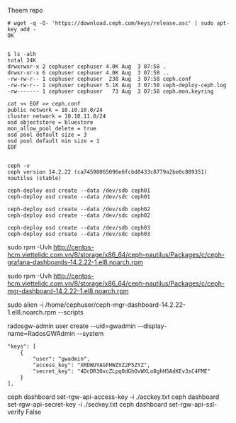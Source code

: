 
Theem repo

    # wget -q -O- 'https://download.ceph.com/keys/release.asc' | sudo apt-key add -
    OK


    $ ls -alh
    total 24K
    drwxrwxr-x 2 cephuser cephuser 4.0K Aug  3 07:58 .
    drwxr-xr-x 6 cephuser cephuser 4.0K Aug  3 07:58 ..
    -rw-rw-r-- 1 cephuser cephuser  238 Aug  3 07:58 ceph.conf
    -rw-rw-r-- 1 cephuser cephuser 5.1K Aug  3 07:58 ceph-deploy-ceph.log
    -rw------- 1 cephuser cephuser   73 Aug  3 07:58 ceph.mon.keyring
       
    cat << EOF >> ceph.conf
    public network = 10.10.10.0/24
    cluster network = 10.10.11.0/24
    osd objectstore = bluestore
    mon_allow_pool_delete = true
    osd pool default size = 3
    osd pool default min size = 1
    EOF
    

    ceph -v
    ceph version 14.2.22 (ca74598065096e6fcbd8433c8779a2be0c889351) nautilus (stable)
    
    ceph-deploy osd create --data /dev/sdb ceph01
    ceph-deploy osd create --data /dev/sdc ceph01

    ceph-deploy osd create --data /dev/sdb ceph02
    ceph-deploy osd create --data /dev/sdc ceph02

    ceph-deploy osd create --data /dev/sdb ceph03
    ceph-deploy osd create --data /dev/sdc ceph03


sudo rpm -Uvh http://centos-hcm.viettelidc.com.vn/8/storage/x86_64/ceph-nautilus/Packages/c/ceph-grafana-dashboards-14.2.22-1.el8.noarch.rpm

sudo rpm -Uvh http://centos-hcm.viettelidc.com.vn/8/storage/x86_64/ceph-nautilus/Packages/c/ceph-mgr-dashboard-14.2.22-1.el8.noarch.rpm

sudo alien -i /home/cephuser/ceph-mgr-dashboard-14.2.22-1.el8.noarch.rpm --scripts



radosgw-admin user create --uid=gwadmin --display-name=RadosGWAdmin --system


    "keys": [
        {
            "user": "gwadmin",
            "access_key": "XRDWUYAGFHWZVZ2P5ZYZ",
            "secret_key": "4DcDR3OxcZLpq0dGhOvWXLo8ghH5AdKEv3sC4FME"
        }
    ],

ceph dashboard set-rgw-api-access-key -i ./acckey.txt
ceph dashboard set-rgw-api-secret-key -i ./seckey.txt
ceph dashboard set-rgw-api-ssl-verify False
